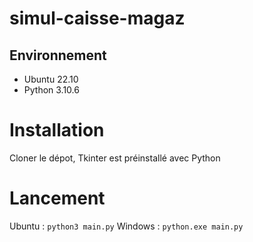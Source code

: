 # simul-caisse-magaz

## Environnement
- Ubuntu 22.10
- Python 3.10.6

# Installation
Cloner le dépot, Tkinter est préinstallé avec Python

# Lancement
Ubuntu : `python3 main.py`
Windows : `python.exe main.py`